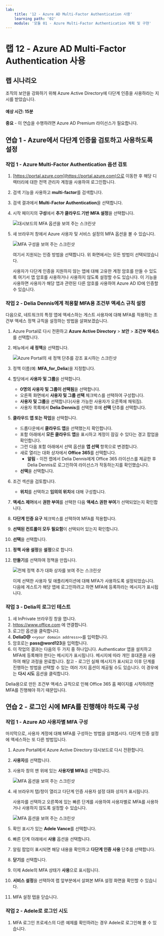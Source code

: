 ```yaml
---
lab:
    title: '12 - Azure AD Multi-Factor Authentication 사용'
    learning path: '02'
    module: '모듈 01 - Azure Multi-Factor Authentication 계획 및 구현'
---
```


# 랩 12 - Azure AD Multi-Factor Authentication 사용

## 랩 시나리오

조직의 보안을 강화하기 위해 Azure Active Directory에 다단계 인증을 사용하라는 지시를 받았습니다.

#### 예상 시간: 15분

**중요** - 이 연습을 수행하려면 Azure AD Premium 라이선스가 필요합니다.

## 연습 1 - Azure에서 다단계 인증을 검토하고 사용하도록 설정

### 작업 1 - Azure Multi-Factor Authentication 옵션 검토

1. [https://portal.azure.com](https://portal.azure.com)으로 이동한 후 해당 디렉터리에 대한 전역 관리자 계정을 사용하여 로그인합니다.

2. 검색 기능을 사용하고 **multi-factor**를 검색합니다.

3. 검색 결과에서 **Multi-Factor Authentication**을 선택합니다.

4. 시작 페이지의 **구성**에서 **추가 클라우드 기반 MFA 설정**을 선택합니다.

    ![대시보드의 MFA 옵션을 보여 주는 스크린샷](./media/lp2-mod1-set-additional-mfa-settings.png)

5. 새 브라우저 창에서 Azure 사용자 및 서비스 설정의 MFA 옵션을 볼 수 있습니다.

    ![MFA 구성을 보여 주는 스크린샷](./media/lp2-mod1-mfa-settings.png)

    여기서 지원되는 인증 방법을 선택합니다. 위 화면에서는 모든 방법이 선택되었습니다.

    사용자가 다단계 인증을 지원하지 않는 앱에 대해 고유한 계정 암호를 만들 수 있도록 여기서 앱 암호를 사용하거나 사용하지 않도록 설정할 수도 있습니다. 이 기능을 사용하면 사용자가 해당 앱과 관련된 다른 암호를 사용하여 Azure AD ID에 인증할 수 있습니다.

### 작업 2 - Delia Dennis에게 적용할 MFA용 조건부 액세스 규칙 설정

다음으로, 네트워크의 특정 앱에 액세스하는 게스트 사용자에 대해 MFA를 적용하는 조건부 액세스 정책 규칙을 설정하는 방법을 살펴보겠습니다.

1. Azure Portal로 다시 전환하고 **Azure Active Directory** > **보안** > **조건부 액세스**를 선택합니다.

2. 메뉴에서 **새 정책**을 선택합니다.

    ![Azure Portal의 새 정책 단추를 강조 표시하는 스크린샷](./media/lp2-mod1-azure-ad-conditional-access-policy.png)

3. 정책 이름(예: **MFA_for_Delia**)을 지정합니다.

4. 할당에서 **사용자 및 그룹**을 선택합니다.

    - **0명의 사용자 및 그룹이 선택됨**을 선택합니다.  
    - 오른쪽 화면에서 **사용자 및 그룹 선택** 체크박스를 선택하여 구성합니다.
    - **사용자 및 그룹**을 선택합니다(사용 가능한 사용자가 오른쪽에 채워짐).
    - 사용자 목록에서 **Delia Dennis**를 선택한 후에 **선택** 단추를 선택합니다.

5. **클라우드 앱 또는 작업**을 선택합니다.

    - 드롭다운에서 **클라우드 앱**을 선택했는지 확인합니다.
    - 포함 아래에서 **모든 클라우드 앱**을 표시하고 계정이 잠길 수 있다는 경고 팝업을 확인합니다. 
    - 그런 다음 포함 아래에서 선택 옵션을 **앱 선택** 항목으로 변경합니다.
    - 새로 열리는 대화 상자에서 **Office 365**를 선택합니다.
        - **알림** - 이전 랩에서 Delia Dennis에게 Office 365 라이선스를 제공한 후 Delia Dennis로 로그인하여 라이선스가 작동하는지를 확인했습니다.
    - **선택**을 선택합니다.

6. 조건 섹션을 검토합니다.

    - **위치**를 선택하고 **임의의 위치**에 대해 구성합니다.

7. **액세스 제어**에서 **권한 부여**를 선택한 다음 **액세스 권한 부여**가 선택되었는지 확인합니다.

8. **다단계 인증 요구** 체크박스를 선택하여 MFA를 적용합니다.

9. **선택된 컨트롤이 모두 필요함**이 선택되어 있는지 확인합니다.

10. **선택**을 선택합니다.

11. **정책 사용 설정**을 **설정**으로 합니다.

12. **만들기**를 선택하여 정책을 만듭니다.

    ![전체 정책 추가 대화 상자를 보여 주는 스크린샷](./media/lp2-mod1-conditional-access-new-policy-complete.png)

    이제 선택한 사용자 및 애플리케이션에 대해 MFA가 사용하도록 설정되었습니다. 다음에 게스트가 해당 앱에 로그인하려고 하면 MFA에 등록하라는 메시지가 표시됩니다.

### 작업 3 - Delia의 로그인 테스트

1. 새 InPrivate 브라우징 창을 엽니다.
2. https://www.office.com 에 연결합니다.
3. 로그인 옵션을 클릭합니다.
4. **DeliaD@** `<<your domain address>>`를 입력합니다.
5. 암호로는 **pass@word123**을 입력합니다.
6. 이 작업의 결과는 다음의 두 가지 중 하나입니다.  Authenticator 앱을 설치하고 MFA에 등록해야 한다는 메시지가 표시됩니다.  메시지에 따라 개인 휴대폰을 사용하여 해당 과정을 완료합니다.  참고 - 로그인 실패 메시지가 표시되고 이후 단계를 진행하는 방법을 선택할 수 있는 여러 가지 옵션이 제공될 수도 있습니다.  이 경우에는 **다시 시도** 옵션을 클릭합니다.

Delia용으로 만든 조건부 액세스 규칙으로 인해 Office 365 홈 페이지를 시작하려면 MFA를 진행해야 하기 때문입니다.

## 연습 2 - 로그인 시에 MFA를 진행해야 하도록 구성

### 작업 1 - Azure AD 사용자별 MFA 구성

마지막으로, 사용자 계정에 대해 MFA를 구성하는 방법을 살펴봅시다. 다단계 인증 설정에 액세스하는 또 다른 방법입니다.

1. Azure Portal에서 Azure Active Directory 대시보드로 다시 전환합니다.

2. **사용자**를 선택합니다.

3. 사용자 창의 맨 위에 있는 **사용자별 MFA**를 선택합니다.

    ![MFA 옵션을 보여 주는 스크린샷](./media/lp2-mod1-users-mfa.png)

4. 새 브라우저 탭/창이 열리고 다단계 인증 사용자 설정 대화 상자가 표시됩니다.

    사용자를 선택하고 오른쪽에 있는 빠른 단계를 사용하여 사용자별로 MFA를 사용하거나 사용하지 않도록 설정할 수 있습니다.

    ![MFA 옵션을 보여 주는 스크린샷](./media/lp2-mod1-mfa-service-settings-and-users.png)

5. 확인 표시가 있는 **Adele Vance**를 선택합니다.
6. 빠른 단계 아래에서 **사용** 옵션을 선택합니다.
7. 알림 팝업이 표시되면 해당 내용을 확인하고 **다단계 인증 사용** 단추를 선택합니다.
8. **닫기**를 선택합니다.
9. 이제 Adele의 MFA 상태가 **사용**으로 표시됩니다.
10. **서비스 설정**을 선택하여 랩 앞부분에서 살펴본 MFA 설정 화면을 확인할 수 있습니다.
11. MFA 설정 탭을 닫습니다.

### 작업 2 - Adele로 로그인 시도

1. MFA 로그인 프로세스의 다른 예제를 확인하려는 경우 Adele로 로그인해 볼 수 있습니다.
